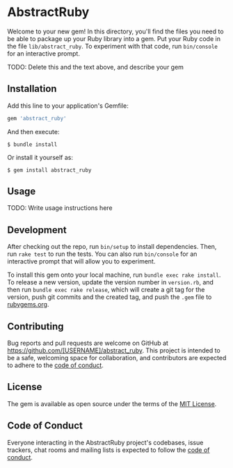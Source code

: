 # AbstractRuby

Welcome to your new gem! In this directory, you'll find the files you need to be able to package up your Ruby library into a gem. Put your Ruby code in the file `lib/abstract_ruby`. To experiment with that code, run `bin/console` for an interactive prompt.

TODO: Delete this and the text above, and describe your gem

## Installation

Add this line to your application's Gemfile:

```ruby
gem 'abstract_ruby'
```

And then execute:

    $ bundle install

Or install it yourself as:

    $ gem install abstract_ruby

## Usage

TODO: Write usage instructions here

## Development

After checking out the repo, run `bin/setup` to install dependencies. Then, run `rake test` to run the tests. You can also run `bin/console` for an interactive prompt that will allow you to experiment.

To install this gem onto your local machine, run `bundle exec rake install`. To release a new version, update the version number in `version.rb`, and then run `bundle exec rake release`, which will create a git tag for the version, push git commits and the created tag, and push the `.gem` file to [rubygems.org](https://rubygems.org).

## Contributing

Bug reports and pull requests are welcome on GitHub at https://github.com/[USERNAME]/abstract_ruby. This project is intended to be a safe, welcoming space for collaboration, and contributors are expected to adhere to the [code of conduct](https://github.com/[USERNAME]/abstract_ruby/blob/master/CODE_OF_CONDUCT.md).

## License

The gem is available as open source under the terms of the [MIT License](https://opensource.org/licenses/MIT).

## Code of Conduct

Everyone interacting in the AbstractRuby project's codebases, issue trackers, chat rooms and mailing lists is expected to follow the [code of conduct](https://github.com/[USERNAME]/abstract_ruby/blob/master/CODE_OF_CONDUCT.md).
